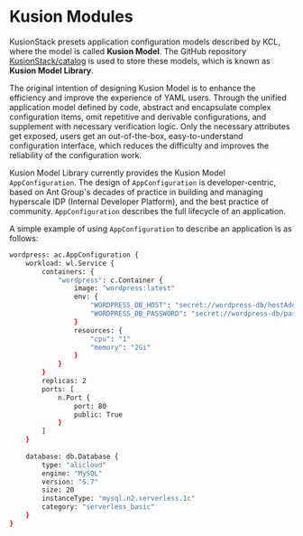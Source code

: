 # Kusion Modules

KusionStack presets application configuration models described by KCL, where the model is called **Kusion Model**. The GitHub repository [KusionStack/catalog](https://github.com/KusionStack/catalog) is used to store these models, which is known as **Kusion Model Library**.

The original intention of designing Kusion Model is to enhance the efficiency and improve the experience of YAML users. Through the unified application model defined by code, abstract and encapsulate complex configuration items, omit repetitive and derivable configurations, and supplement with necessary verification logic. Only the necessary attributes get exposed, users get an out-of-the-box, easy-to-understand configuration interface, which reduces the difficulty and improves the reliability of the configuration work.

Kusion Model Library currently provides the Kusion Model `AppConfiguration`. The design of `AppConfiguration` is developer-centric, based on Ant Group's decades of practice in building and managing hyperscale IDP (Internal Developer Platform), and the best practice of community. `AppConfiguration` describes the full lifecycle of an application.

A simple example of using `AppConfiguration` to describe an application is as follows:

```bash
wordpress: ac.AppConfiguration {
    workload: wl.Service {
        containers: {
            "wordpress": c.Container {
                image: "wordpress:latest"
                env: {
                    "WORDPRESS_DB_HOST": "secret://wordpress-db/hostAddress"
                    "WORDPRESS_DB_PASSWORD": "secret://wordpress-db/password"
                }
                resources: {
                    "cpu": "1"
                    "memory": "2Gi"
                }
            }
        }
        replicas: 2
        ports: [
            n.Port {
                port: 80
                public: True
            }
        ]
    }
    
    database: db.Database {
        type: "alicloud"
        engine: "MySQL"
        version: "5.7"
        size: 20
        instanceType: "mysql.n2.serverless.1c"
        category: "serverless_basic"
    }
}
```